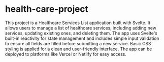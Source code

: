 # health-care-project
This project is a Healthcare Services List application built with Svelte. It allows users to manage a list of healthcare services, including adding new services, updating existing ones, and deleting them. The app uses Svelte's built-in reactivity for state management and includes simple input validation to ensure all fields are filled before submitting a new service. Basic CSS styling is applied for a clean and user-friendly interface. The app can be deployed to platforms like Vercel or Netlify for easy access.
